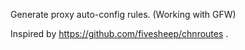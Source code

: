Generate proxy auto-config rules. (Working with GFW)

Inspired by https://github.com/fivesheep/chnroutes .
